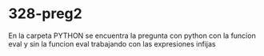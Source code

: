 # 328-preg2
En la carpeta PYTHON se encuentra la pregunta con python con la funcion eval y sin la funcion eval trabajando con las expresiones infijas
